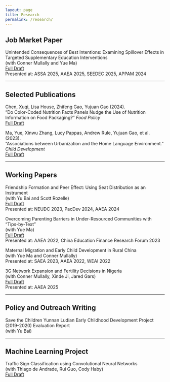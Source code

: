 ```yaml
---
layout: page
title: Research
permalink: /research/
---
```


## Job Market Paper

Unintended Consequences of Best Intentions: Examining Spillover Effects in Targeted Supplementary Education Interventions  
(with Conner Mullally and Yue Ma)  
[Full Draft](https://www.dropbox.com/scl/fi/z1hparrh8ltcy1te3n7w1/Spillover_Effect.pdf?rlkey=5bcw0rvf4bmk1zjem7mh81mzd&st=1i97r34e&dl=0)  
Presented at: ASSA 2025, AAEA 2025, SEEDEC 2025, APPAM 2024

---

## Selected Publications

Chen, Xuqi, Lisa House, Zhifeng Gao, Yujuan Gao (2024).  
“Do Color-Coded Nutrition Facts Panels Nudge the Use of Nutrition Information on Food Packaging?” *Food Policy*  
[Full Draft](https://doi.org/10.1016/j.foodpol.2024.102730)

Ma, Yue, Xinwu Zhang, Lucy Pappas, Andrew Rule, Yujuan Gao, et al. (2023).  
“Associations between Urbanization and the Home Language Environment.” *Child Development*  
[Full Draft](https://doi.org/10.1111/cdev.14034)

---

## Working Papers

Friendship Formation and Peer Effect: Using Seat Distribution as an Instrument  
(with Yu Bai and Scott Rozelle)  
[Full Draft](https://dx.doi.org/10.2139/ssrn.4828554)  
Presented at: NEUDC 2023, PacDev 2024, AAEA 2024

Overcoming Parenting Barriers in Under-Resourced Communities with “Tips-by-Text”  
(with Yue Ma)  
[Full Draft](https://ssrn.com/abstract=4969618)  
Presented at: AAEA 2022, China Education Finance Research Forum 2023

Maternal Migration and Early Child Development in Rural China  
(with Yue Ma and Conner Mullally)  
Presented at: SAEA 2023, AAEA 2022, WEAI 2022

3G Network Expansion and Fertility Decisions in Nigeria  
(with Conner Mullally, Xinde Ji, Jared Gars)  
[Full Draft](https://www.dropbox.com/scl/fi/kcghd49gd5rebetofdzkh/Broadband_and_Fertility_in_Nigeria.pdf?rlkey=jhjikvcu2lmw9f0eamrcu2uav&st=bic6qqtx&dl=0)  
Presented at: AAEA 2025

---

## Policy and Outreach Writing

Save the Children Yunnan Ludian Early Childhood Development Project (2019–2020) Evaluation Report  
(with Yu Bai)  

---

## Machine Learning Project

Traffic Sign Classification using Convolutional Neural Networks  
(with Thiago de Andrade, Rui Guo, Cody Haby)  
[Full Draft](https://github.com/yujuangao/Traffic-Sign-Classification/blob/42f00a4368b9c8c077e67da9d23cdf4ce0ee18e0/ProjectReport_TRYC.pdf)
